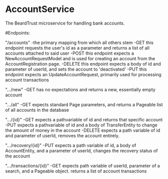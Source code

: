 # AccountService
The BeardTrust microservice for handling bank accounts.

#Endpoints:

"/accounts"
  -the primary mapping from which all others stem
  -GET this endpoint requests the user's id as a parameter and returns a list of all accounts attached to said user
  -POST this endpoint expects a NewAccountRequestModel and is used for creating an account from the AccountRegistration page.
  -DELETE this endpoint expects a body of id and parameter of userId, and sets the account to 'deactivated'
  -PUT this endpoint expects an UpdateAccountRequest, primarily used for processing account transactions

".../new"
  -GET has no expectations and returns a new, essentially empty account

".../all"
  -GET expects standard Page parameters, and returns a Pageable list of all accounts in the database

".../{id}"
  -GET expects a pathvariable of id and returns that specific account
  -PUT expects a pathvariable of id and a body of TransferEntity to change the amount of money in the account
  -DELETE expects a path variable of id and parameter of userId, removes the account entirely.

".../recovery/{id}"
  -PUT expects a path variable of id, a body of AccountEntity, and a parameter of userId, changes the recovery status of the account

".../transactions/{id}"
  -GET expects path variable of userId, parameter of a search, and a Pageable object. returns a list of account transactions